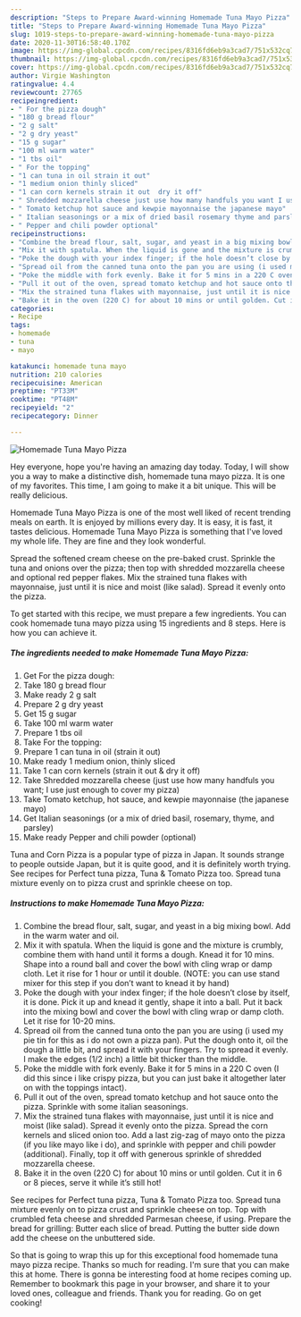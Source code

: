 ```yaml
---
description: "Steps to Prepare Award-winning Homemade Tuna Mayo Pizza"
title: "Steps to Prepare Award-winning Homemade Tuna Mayo Pizza"
slug: 1019-steps-to-prepare-award-winning-homemade-tuna-mayo-pizza
date: 2020-11-30T16:58:40.170Z
image: https://img-global.cpcdn.com/recipes/8316fd6eb9a3cad7/751x532cq70/homemade-tuna-mayo-pizza-recipe-main-photo.jpg
thumbnail: https://img-global.cpcdn.com/recipes/8316fd6eb9a3cad7/751x532cq70/homemade-tuna-mayo-pizza-recipe-main-photo.jpg
cover: https://img-global.cpcdn.com/recipes/8316fd6eb9a3cad7/751x532cq70/homemade-tuna-mayo-pizza-recipe-main-photo.jpg
author: Virgie Washington
ratingvalue: 4.4
reviewcount: 27765
recipeingredient:
- " For the pizza dough"
- "180 g bread flour"
- "2 g salt"
- "2 g dry yeast"
- "15 g sugar"
- "100 ml warm water"
- "1 tbs oil"
- " For the topping"
- "1 can tuna in oil strain it out"
- "1 medium onion thinly sliced"
- "1 can corn kernels strain it out  dry it off"
- " Shredded mozzarella cheese just use how many handfuls you want I use just enough to cover my pizza"
- " Tomato ketchup hot sauce and kewpie mayonnaise the japanese mayo"
- " Italian seasonings or a mix of dried basil rosemary thyme and parsley"
- " Pepper and chili powder optional"
recipeinstructions:
- "Combine the bread flour, salt, sugar, and yeast in a big mixing bowl. Add in the warm water and oil."
- "Mix it with spatula. When the liquid is gone and the mixture is crumbly, combine them with hand until it forms a dough. Knead it for 10 mins. Shape into a round ball and cover the bowl with cling wrap or damp cloth. Let it rise for 1 hour or until it double. (NOTE: you can use stand mixer for this step if you don’t want to knead it by hand)"
- "Poke the dough with your index finger; if the hole doesn’t close by itself, it is done. Pick it up and knead it gently, shape it into a ball. Put it back into the mixing bowl and cover the bowl with cling wrap or damp cloth. Let it rise for 10-20 mins."
- "Spread oil from the canned tuna onto the pan you are using (i used my pie tin for this as i do not own a pizza pan). Put the dough onto it, oil the dough a little bit, and spread it with your fingers. Try to spread it evenly. I make the edges (1/2 inch) a little bit thicker than the middle."
- "Poke the middle with fork evenly. Bake it for 5 mins in a 220 C oven (I did this since i like crispy pizza, but you can just bake it altogether later on with the toppings intact)."
- "Pull it out of the oven, spread tomato ketchup and hot sauce onto the pizza. Sprinkle with some italian seasonings."
- "Mix the strained tuna flakes with mayonnaise, just until it is nice and moist (like salad). Spread it evenly onto the pizza. Spread the corn kernels and sliced onion too. Add a last zig-zag of mayo onto the pizza (if you like mayo like i do), and sprinkle with pepper and chili powder (additional). Finally, top it off with generous sprinkle of shredded mozzarella cheese."
- "Bake it in the oven (220 C) for about 10 mins or until golden. Cut it in 6 or 8 pieces, serve it while it’s still hot!"
categories:
- Recipe
tags:
- homemade
- tuna
- mayo

katakunci: homemade tuna mayo 
nutrition: 210 calories
recipecuisine: American
preptime: "PT33M"
cooktime: "PT48M"
recipeyield: "2"
recipecategory: Dinner

---
```



![Homemade Tuna Mayo Pizza](https://img-global.cpcdn.com/recipes/8316fd6eb9a3cad7/751x532cq70/homemade-tuna-mayo-pizza-recipe-main-photo.jpg)

Hey everyone, hope you're having an amazing day today. Today, I will show you a way to make a distinctive dish, homemade tuna mayo pizza. It is one of my favorites. This time, I am going to make it a bit unique. This will be really delicious.

Homemade Tuna Mayo Pizza is one of the most well liked of recent trending meals on earth. It is enjoyed by millions every day. It is easy, it is fast, it tastes delicious. Homemade Tuna Mayo Pizza is something that I've loved my whole life. They are fine and they look wonderful.

Spread the softened cream cheese on the pre-baked crust. Sprinkle the tuna and onions over the pizza; then top with shredded mozzarella cheese and optional red pepper flakes. Mix the strained tuna flakes with mayonnaise, just until it is nice and moist (like salad). Spread it evenly onto the pizza.


To get started with this recipe, we must prepare a few ingredients. You can cook homemade tuna mayo pizza using 15 ingredients and 8 steps. Here is how you can achieve it.

<!--inarticleads1-->

##### The ingredients needed to make Homemade Tuna Mayo Pizza:

1. Get  For the pizza dough:
1. Take 180 g bread flour
1. Make ready 2 g salt
1. Prepare 2 g dry yeast
1. Get 15 g sugar
1. Take 100 ml warm water
1. Prepare 1 tbs oil
1. Take  For the topping:
1. Prepare 1 can tuna in oil (strain it out)
1. Make ready 1 medium onion, thinly sliced
1. Take 1 can corn kernels (strain it out &amp; dry it off)
1. Take  Shredded mozzarella cheese (just use how many handfuls you want; I use just enough to cover my pizza)
1. Take  Tomato ketchup, hot sauce, and kewpie mayonnaise (the japanese mayo)
1. Get  Italian seasonings (or a mix of dried basil, rosemary, thyme, and parsley)
1. Make ready  Pepper and chili powder (optional)


Tuna and Corn Pizza is a popular type of pizza in Japan. It sounds strange to people outside Japan, but it is quite good, and it is definitely worth trying. See recipes for Perfect tuna pizza, Tuna &amp; Tomato Pizza too. Spread tuna mixture evenly on to pizza crust and sprinkle cheese on top. 

<!--inarticleads2-->

##### Instructions to make Homemade Tuna Mayo Pizza:

1. Combine the bread flour, salt, sugar, and yeast in a big mixing bowl. Add in the warm water and oil.
1. Mix it with spatula. When the liquid is gone and the mixture is crumbly, combine them with hand until it forms a dough. Knead it for 10 mins. Shape into a round ball and cover the bowl with cling wrap or damp cloth. Let it rise for 1 hour or until it double. (NOTE: you can use stand mixer for this step if you don’t want to knead it by hand)
1. Poke the dough with your index finger; if the hole doesn’t close by itself, it is done. Pick it up and knead it gently, shape it into a ball. Put it back into the mixing bowl and cover the bowl with cling wrap or damp cloth. Let it rise for 10-20 mins.
1. Spread oil from the canned tuna onto the pan you are using (i used my pie tin for this as i do not own a pizza pan). Put the dough onto it, oil the dough a little bit, and spread it with your fingers. Try to spread it evenly. I make the edges (1/2 inch) a little bit thicker than the middle.
1. Poke the middle with fork evenly. Bake it for 5 mins in a 220 C oven (I did this since i like crispy pizza, but you can just bake it altogether later on with the toppings intact).
1. Pull it out of the oven, spread tomato ketchup and hot sauce onto the pizza. Sprinkle with some italian seasonings.
1. Mix the strained tuna flakes with mayonnaise, just until it is nice and moist (like salad). Spread it evenly onto the pizza. Spread the corn kernels and sliced onion too. Add a last zig-zag of mayo onto the pizza (if you like mayo like i do), and sprinkle with pepper and chili powder (additional). Finally, top it off with generous sprinkle of shredded mozzarella cheese.
1. Bake it in the oven (220 C) for about 10 mins or until golden. Cut it in 6 or 8 pieces, serve it while it’s still hot!


See recipes for Perfect tuna pizza, Tuna &amp; Tomato Pizza too. Spread tuna mixture evenly on to pizza crust and sprinkle cheese on top. Top with crumbled feta cheese and shredded Parmesan cheese, if using. Prepare the bread for grilling: Butter each slice of bread. Putting the butter side down add the cheese on the unbuttered side. 

So that is going to wrap this up for this exceptional food homemade tuna mayo pizza recipe. Thanks so much for reading. I'm sure that you can make this at home. There is gonna be interesting food at home recipes coming up. Remember to bookmark this page in your browser, and share it to your loved ones, colleague and friends. Thank you for reading. Go on get cooking!
